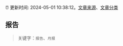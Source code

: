 :alarm_clock: 更新时间: 2024-05-01 10:38:12。[文章来源](/README.md)、[文章分类](/TAGS.md)

## 报告


> 关键字：`报告`、`月报`



